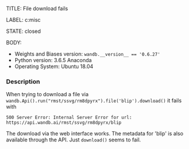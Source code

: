 TITLE:
File download fails

LABEL:
c:misc

STATE:
closed

BODY:
* Weights and Biases version: `wandb.__version__ == '0.6.27'`
* Python version: 3.6.5 Anaconda
* Operating System: Ubuntu 18.04

### Description

When trying to download a file via `wandb.Api().run("rmst/ssvg/rm8dpyrx").file('blip').download()` it fails with

```
500 Server Error: Internal Server Error for url: https://api.wandb.ai/rmst/ssvg/rm8dpyrx/blip
```

The download via the web interface works. The metadata for 'blip' is also available through the API. Just `download()` seems to fail.


